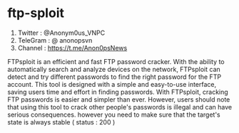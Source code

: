 # ftp-sploit
1. Twitter : @Anonym0us_VNPC
2. TeleGram : @ anonopsvn
3. Channel : https://t.me/Anon0psNews

FTPsploit is an efficient and fast FTP password cracker. With the ability to automatically search and analyze devices on the network, FTPsploit can detect and try different passwords to find the right password for the FTP account. This tool is designed with a simple and easy-to-use interface, saving users time and effort in finding passwords. With FTPsploit, cracking FTP passwords is easier and simpler than ever. However, users should note that using this tool to crack other people's passwords is illegal and can have serious consequences.
however you need to make sure that the target's state is always stable ( status : 200 )
